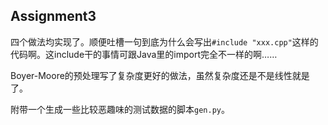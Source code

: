 ## Assignment3

四个做法均实现了。顺便吐槽一句到底为什么会写出`#include "xxx.cpp"`这样的代码啊。这include干的事情可跟Java里的import完全不一样的啊……

Boyer-Moore的预处理写了复杂度更好的做法，虽然复杂度还是不是线性就是了。

附带一个生成一些比较恶趣味的测试数据的脚本`gen.py`。
